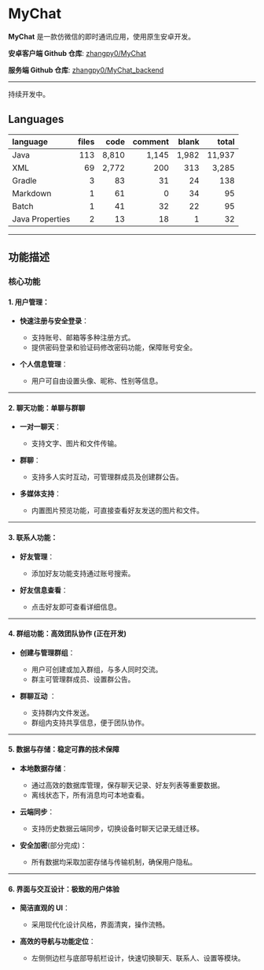 # MyChat

**MyChat** 是一款仿微信的即时通讯应用，使用原生安卓开发。

**安卓客户端 Github 仓库**: [zhangpy0/MyChat](https://github.com/zhangpy0/MyChat)

**服务端 Github 仓库**: [zhangpy0/MyChat_backend](https://github.com/zhangpy0/MyChat_backend)

---

持续开发中。

## Languages
| language | files | code | comment | blank | total |
| :--- | ---: | ---: | ---: | ---: | ---: |
| Java | 113 | 8,810 | 1,145 | 1,982 | 11,937 |
| XML | 69 | 2,772 | 200 | 313 | 3,285 |
| Gradle | 3 | 83 | 31 | 24 | 138 |
| Markdown | 1 | 61 | 0 | 34 | 95 |
| Batch | 1 | 41 | 32 | 22 | 95 |
| Java Properties | 2 | 13 | 18 | 1 | 32 |

---

## 功能描述

### 核心功能

#### 1. 用户管理：

- **快速注册与安全登录**：
  - 支持账号、邮箱等多种注册方式。
  - 提供密码登录和验证码修改密码功能，保障账号安全。
  
- **个人信息管理**：
  - 用户可自由设置头像、昵称、性别等信息。

---

#### 2. 聊天功能：单聊与群聊

- **一对一聊天**：
  - 支持文字、图片和文件传输。
  
- **群聊**：
  - 支持多人实时互动，可管理群成员及创建群公告。
  
- **多媒体支持**：
  - 内置图片预览功能，可直接查看好友发送的图片和文件。

---

#### 3. 联系人功能：

- **好友管理**：
  - 添加好友功能支持通过账号搜索。
  
- **好友信息查看**：
  - 点击好友即可查看详细信息。

---

#### 4. 群组功能：高效团队协作 (正在开发)

- **创建与管理群组**：
  - 用户可创建或加入群组，与多人同时交流。
  - 群主可管理群成员、设置群公告。
  
- **群聊互动** ：
  - 支持群内文件发送。
  - 群组内支持共享信息，便于团队协作。

---

#### 5. 数据与存储：稳定可靠的技术保障

- **本地数据存储**：
  - 通过高效的数据库管理，保存聊天记录、好友列表等重要数据。
  - 离线状态下，所有消息均可本地查看。
  
- **云端同步**：
  - 支持历史数据云端同步，切换设备时聊天记录无缝迁移。
  
- **安全加密**(部分完成)：
  - 所有数据均采取加密存储与传输机制，确保用户隐私。

---

#### 6. 界面与交互设计：极致的用户体验

- **简洁直观的 UI**：
  - 采用现代化设计风格，界面清爽，操作流畅。
  
- **高效的导航与功能定位**：
  - 左侧侧边栏与底部导航栏设计，快速切换聊天、联系人、设置等模块。
